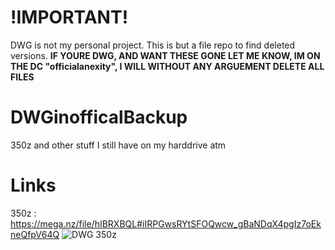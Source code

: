 # !IMPORTANT!

DWG is not my personal project. This is but a file repo to find deleted versions.
**IF YOURE DWG, AND WANT THESE GONE LET ME KNOW, IM ON THE DC "officialanexity", I WILL WITHOUT ANY ARGUEMENT DELETE ALL FILES**

# DWGinofficalBackup
350z and other stuff I still have on my harddrive atm

# Links
350z : https://mega.nz/file/hIBRXBQL#iIRPGwsRYtSFOQwcw_gBaNDqX4pgIz7oEkneQfpV64Q
![DWG 350z]()


